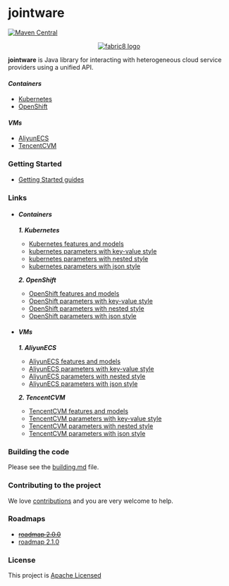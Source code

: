 jointware
=======

[![Maven Central](https://maven-badges.herokuapp.com/maven-central/io.fabric8/fabric8-project/badge.svg?style=flat-square)](https://maven-badges.herokuapp.com/maven-central/io.fabric8/fabric8-project/)

<p align="center">
  <a href="https://github.com/isdream/jointware">
  	<img src="https://avatars1.githubusercontent.com/u/19262176?s=200&v=4" alt="fabric8 logo"/>
  </a>
</p>

<b>jointware</b> is Java library for interacting with heterogeneous cloud service providers using a unified API.

#### **_Containers_**

* <a href="http://kubernetes.io/">Kubernetes</a>
* <a href="https://www.openshift.com/">OpenShift</a>

#### **_VMs_**

* <a href="https://www.aliyun.com/">AliyunECS</a>
* <a href="https://cloud.tencent.com/">TencentCVM</a>



### Getting Started

* [Getting Started guides](get-started.md)


### Links

- #### **_Containers_**

  **_1. Kubernetes_**
  
    * [Kubernetes features and models](docs/containers/Kubernetes/kind-model.md) 
    * [kubernetes parameters with key-value style](docs/containers/Kubernetes/model-parameters-kv.md)
    * [kubernetes parameters with nested style](docs/containers/Kubernetes/model-parameters-nested.md)
    * [kubernetes parameters with json style](docs/containers/Kubernetes/model-parameters-json.md)
  
  **_2. OpenShift_**
  
    * [OpenShift features and models](docs/containers/OpenShift/kind-model.md) 
    * [OpenShift parameters with key-value style](docs/containers/OpenShift/model-parameters-kv.md)
    * [OpenShift parameters with nested style](docs/containers/OpenShift/model-parameters-nested.md)
    * [OpenShift parameters with json style](docs/containers/OpenShift/model-parameters-json.md)
 
- #### **_VMs_**

   **_1. AliyunECS_**
  
    * [AliyunECS features and models](docs/VMs/AliyunECS/kind-model.md) 
    * [AliyunECS parameters with key-value style](docs/VMs/AliyunECS/model-parameters-kv.md)
    * [AliyunECS parameters with nested style](docs/VMs/AliyunECS/model-parameters-nested.md)
    * [AliyunECS parameters with json style](docs/VMs/AliyunECS/model-parameters-json.md)

   **_2. TencentCVM_**
  
    * [TencentCVM features and models](docs/VMs/TencentCVM/kind-model.md) 
    * [TencentCVM parameters with key-value style](docs/VMs/TencentCVM/model-parameters-kv.md)
    * [TencentCVM parameters with nested style](docs/VMs/TencentCVM/model-parameters-nested.md)
    * [TencentCVM parameters with json style](docs/VMs/TencentCVM/model-parameters-json.md)

### Building the code

Please see the [building.md](docs/building.md) file.

### Contributing to the project

We love [contributions](docs/contributing.md) and you are very welcome to help.

### Roadmaps

* [~~roadmap 2.0.0~~ ](docs/roadmaps/roadmap-2.0.0.md) 
* [roadmap 2.1.0](docs/roadmaps/roadmap-2.1.0.md)


### License

This project is [Apache Licensed](license.txt)
